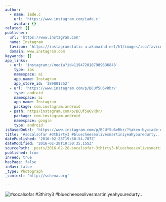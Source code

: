 ```yaml
---
author:
  - name: iade.c
    url: 'https://www.instagram.com/iade.c'
    avatar: {}
related: []
publisher:
  url: 'https://www.instagram.com'
  name: Instagram
  favicon: 'https://instagramstatic-a.akamaihd.net/h1/images/ico/favicon.ico/7cdab0872b15.ico'
  domain: www.instagram.com
keywords: []
app_links:
  - url: 'instagram://media?id=1194720107989636843'
    type: ios
    namespace: ai
    app_name: Instagram
    app_store_id: '389801252'
  - url: 'https://www.instagram.com/p/BCUf5u6vRbr/'
    type: android
    namespace: ai
    app_name: Instagram
    package: com.instagram.android
  - path: https/instagram.com/p/BCUf5u6vRbr/
    package: com.instagram.android
    namespace: google
    type: android
isBasedOnUrl: 'https://www.instagram.com/p/BCUf5u6vRbr/?taken-by=iade.c'
title: '#socalsofar #3thirty3 #bluecheeseolivesmartiniyeahyouredurty..'
datePublished: '2016-02-28T19:50:54.707Z'
dateModified: '2016-02-28T19:50:35.155Z'
sourcePath: _posts/2016-02-28-socalsofar-3thirty3-bluecheeseolivesmartiniyeahyouredurty.md
published: true
inFeed: true
hasPage: false
inNav: false
_type: Photograph
_context: 'http://schema.org'

---
```

![&num;socalsofar &num;3thirty3 &num;bluecheeseolivesmartiniyeahyouredurty&period;&period;](https://scontent.cdninstagram.com/t51.2885-15/s640x640/sh0.08/e35/12750366_1030332207025987_188955734_n.jpg?ig_cache_key=MTE5NDcyMDEwNzk4OTYzNjg0Mw%3D%3D.2)